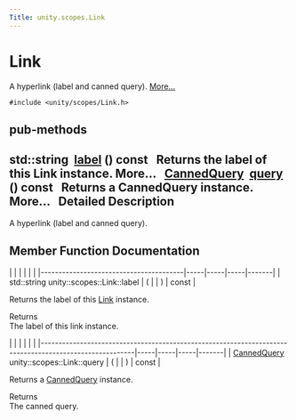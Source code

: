 ```yaml
---
Title: unity.scopes.Link
---
```

        
Link
====

A hyperlink (label and canned query). [More...](#details)

`#include <unity/scopes/Link.h>`

pub-methods
------------------------------------------------------

std::string 
<a href="#aa102f709befd57d92c8ce3767d82f36a">label</a> () const
 
Returns the label of this Link instance. More...
 
<a href="unity.scopes.CannedQuery.md">CannedQuery</a> 
<a href="#a59a1b30d1b68fbfb025d8d729257920a">query</a> () const
 
Returns a CannedQuery instance. More...
 
<span id="details"></span>
Detailed Description
--------------------

A hyperlink (label and canned query).

Member Function Documentation
-----------------------------

<span id="aa102f709befd57d92c8ce3767d82f36a" class="anchor"></span>
|                                        |     |     |     |       |
|----------------------------------------|-----|-----|-----|-------|
| std::string unity::scopes::Link::label | (   |     | )   | const |

Returns the label of this <a href="index.html" title="A hyperlink (label and canned query). ">Link</a> instance.

Returns  
The label of this link instance.

<span id="a59a1b30d1b68fbfb025d8d729257920a" class="anchor"></span>
|                                                                                                        |     |     |     |       |
|--------------------------------------------------------------------------------------------------------|-----|-----|-----|-------|
| <a href="unity.scopes.CannedQuery.md">CannedQuery</a> unity::scopes::Link::query | (   |     | )   | const |

Returns a <a href="unity.scopes.CannedQuery.md" title="Parameters of a search query. ">CannedQuery</a> instance.

Returns  
The canned query.

